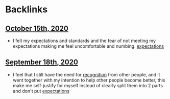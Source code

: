 
# Backlinks
## [October 15th, 2020](<October 15th, 2020.md>)
-  I felt my expectations and standards and the fear of not meeting my expectations making me feel uncomfortable and numbing. [expectations](<expectations.md>)

## [September 18th, 2020](<September 18th, 2020.md>)
- I feel that I still have the need for [recognition](<recognition.md>) from other people, and it went together with my intention to help other people become better, this make me self-justify for myself instead of clearly split them into 2 parts and don't put [expectations](<expectations.md>)

